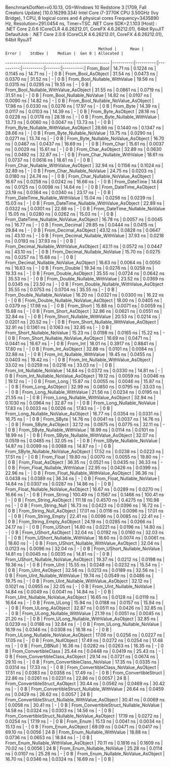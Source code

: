 
BenchmarkDotNet=v0.10.13, OS=Windows 10 Redstone 3 [1709, Fall Creators Update] (10.0.16299.334)
Intel Core i7-3770K CPU 3.50GHz (Ivy Bridge), 1 CPU, 8 logical cores and 4 physical cores
Frequency=3435890 Hz, Resolution=291.0454 ns, Timer=TSC
.NET Core SDK=2.1.103
  [Host]     : .NET Core 2.0.6 (CoreCLR 4.6.26212.01, CoreFX 4.6.26212.01), 64bit RyuJIT
  DefaultJob : .NET Core 2.0.6 (CoreCLR 4.6.26212.01, CoreFX 4.6.26212.01), 64bit RyuJIT


                                             Method |      Mean |     Error |    StdDev |    Median |  Gen 0 | Allocated |
--------------------------------------------------- |----------:|----------:|----------:|----------:|-------:|----------:|
                                          From_Bool |  14.71 ns | 0.1224 ns | 0.1145 ns |  14.71 ns |      - |       0 B |
                                 From_Bool_AsObject |  31.54 ns | 0.0473 ns | 0.0370 ns |  31.52 ns |      - |       0 B |
                       From_Bool_Nullable_WithValue |  19.56 ns | 0.0315 ns | 0.0295 ns |  19.55 ns |      - |       0 B |
              From_Bool_Nullable_WithValue_AsObject |  31.55 ns | 0.0861 ns | 0.0719 ns |  31.51 ns |      - |       0 B |
                         From_Bool_Nullable_NoValue |  14.82 ns | 0.0107 ns | 0.0090 ns |  14.82 ns |      - |       0 B |
                From_Bool_Nullable_NoValue_AsObject |  17.98 ns | 0.0330 ns | 0.0276 ns |  17.97 ns |      - |       0 B |
                                          From_Byte |  14.39 ns | 0.0117 ns | 0.0103 ns |  14.39 ns |      - |       0 B |
                                 From_Byte_AsObject |  28.18 ns | 0.0228 ns | 0.0178 ns |  28.18 ns |      - |       0 B |
                       From_Byte_Nullable_WithValue |  13.73 ns | 0.0060 ns | 0.0047 ns |  13.73 ns |      - |       0 B |
              From_Byte_Nullable_WithValue_AsObject |  28.66 ns | 0.1440 ns | 0.1347 ns |  28.66 ns |      - |       0 B |
                         From_Byte_Nullable_NoValue |  13.75 ns | 0.0290 ns | 0.0271 ns |  13.74 ns |      - |       0 B |
                From_Byte_Nullable_NoValue_AsObject |  16.70 ns | 0.0467 ns | 0.0437 ns |  16.69 ns |      - |       0 B |
                                          From_Char |  15.61 ns | 0.0037 ns | 0.0029 ns |  15.61 ns |      - |       0 B |
                                 From_Char_AsObject |  32.89 ns | 0.0630 ns | 0.0492 ns |  32.87 ns |      - |       0 B |
                       From_Char_Nullable_WithValue |  18.61 ns | 0.0737 ns | 0.0616 ns |  18.61 ns |      - |       0 B |
              From_Char_Nullable_WithValue_AsObject |  32.94 ns | 0.1156 ns | 0.1024 ns |  32.89 ns |      - |       0 B |
                         From_Char_Nullable_NoValue |  24.75 ns | 0.0203 ns | 0.0180 ns |  24.74 ns |      - |       0 B |
                From_Char_Nullable_NoValue_AsObject |  16.67 ns | 0.0258 ns | 0.0242 ns |  16.66 ns |      - |       0 B |
                                      From_DateTime |  14.64 ns | 0.0125 ns | 0.0098 ns |  14.64 ns |      - |       0 B |
                             From_DateTime_AsObject |  23.19 ns | 0.0364 ns | 0.0340 ns |  23.17 ns |      - |       0 B |
                   From_DateTime_Nullable_WithValue |  15.04 ns | 0.0256 ns | 0.0239 ns |  15.03 ns |      - |       0 B |
          From_DateTime_Nullable_WithValue_AsObject |  22.89 ns | 0.0322 ns | 0.0301 ns |  22.88 ns |      - |       0 B |
                     From_DateTime_Nullable_NoValue |  15.05 ns | 0.0280 ns | 0.0262 ns |  15.03 ns |      - |       0 B |
            From_DateTime_Nullable_NoValue_AsObject |  16.78 ns | 0.0057 ns | 0.0045 ns |  16.77 ns |      - |       0 B |
                                       From_Decimal |  29.85 ns | 0.0444 ns | 0.0415 ns |  29.84 ns |      - |       0 B |
                              From_Decimal_AsObject |  43.12 ns | 0.0828 ns | 0.0647 ns |  43.10 ns |      - |       0 B |
                    From_Decimal_Nullable_WithValue |  37.93 ns | 0.0218 ns | 0.0193 ns |  37.93 ns |      - |       0 B |
           From_Decimal_Nullable_WithValue_AsObject |  43.11 ns | 0.0572 ns | 0.0447 ns |  43.10 ns |      - |       0 B |
                      From_Decimal_Nullable_NoValue |  15.70 ns | 0.0275 ns | 0.0257 ns |  15.68 ns |      - |       0 B |
             From_Decimal_Nullable_NoValue_AsObject |  16.63 ns | 0.0064 ns | 0.0050 ns |  16.63 ns |      - |       0 B |
                                        From_Double |  19.34 ns | 0.0276 ns | 0.0258 ns |  19.33 ns |      - |       0 B |
                               From_Double_AsObject |  35.55 ns | 0.0724 ns | 0.0642 ns |  35.53 ns |      - |       0 B |
                     From_Double_Nullable_WithValue |  23.52 ns | 0.0369 ns | 0.0345 ns |  23.50 ns |      - |       0 B |
            From_Double_Nullable_WithValue_AsObject |  35.55 ns | 0.0753 ns | 0.0704 ns |  35.55 ns |      - |       0 B |
                       From_Double_Nullable_NoValue |  16.20 ns | 0.0321 ns | 0.0300 ns |  16.22 ns |      - |       0 B |
              From_Double_Nullable_NoValue_AsObject |  18.00 ns | 0.0405 ns | 0.0379 ns |  17.98 ns |      - |       0 B |
                                         From_Short |  15.88 ns | 0.0071 ns | 0.0059 ns |  15.88 ns |      - |       0 B |
                                From_Short_AsObject |  32.86 ns | 0.0621 ns | 0.0551 ns |  32.84 ns |      - |       0 B |
                      From_Short_Nullable_WithValue |  20.53 ns | 0.0214 ns | 0.0201 ns |  20.52 ns |      - |       0 B |
             From_Short_Nullable_WithValue_AsObject |  32.91 ns | 0.1361 ns | 0.1063 ns |  32.85 ns |      - |       0 B |
                        From_Short_Nullable_NoValue |  15.23 ns | 0.0198 ns | 0.0165 ns |  15.22 ns |      - |       0 B |
               From_Short_Nullable_NoValue_AsObject |  16.69 ns | 0.0471 ns | 0.0441 ns |  16.67 ns |      - |       0 B |
                                           From_Int |  18.01 ns | 0.3917 ns | 0.8841 ns |  17.80 ns |      - |       0 B |
                                  From_Int_AsObject |  32.88 ns | 0.0101 ns | 0.0084 ns |  32.88 ns |      - |       0 B |
                        From_Int_Nullable_WithValue |  19.45 ns | 0.0455 ns | 0.0403 ns |  19.42 ns |      - |       0 B |
               From_Int_Nullable_WithValue_AsObject |  33.02 ns | 0.0259 ns | 0.0216 ns |  33.03 ns |      - |       0 B |
                          From_Int_Nullable_NoValue |  14.84 ns | 0.0372 ns | 0.0330 ns |  14.81 ns |      - |       0 B |
                 From_Int_Nullable_NoValue_AsObject |  19.12 ns | 0.0059 ns | 0.0046 ns |  19.12 ns |      - |       0 B |
                                          From_Long |  15.87 ns | 0.0055 ns | 0.0046 ns |  15.87 ns |      - |       0 B |
                                 From_Long_AsObject |  32.99 ns | 0.0850 ns | 0.0795 ns |  33.03 ns |      - |       0 B |
                       From_Long_Nullable_WithValue |  21.56 ns | 0.0234 ns | 0.0195 ns |  21.55 ns |      - |       0 B |
              From_Long_Nullable_WithValue_AsObject |  32.94 ns | 0.1030 ns | 0.0964 ns |  32.87 ns |      - |       0 B |
                         From_Long_Nullable_NoValue |  17.83 ns | 0.0033 ns | 0.0026 ns |  17.83 ns |      - |       0 B |
                From_Long_Nullable_NoValue_AsObject |  16.77 ns | 0.0354 ns | 0.0331 ns |  16.75 ns |      - |       0 B |
                                         From_SByte |  14.76 ns | 0.0041 ns | 0.0037 ns |  14.76 ns |      - |       0 B |
                                From_SByte_AsObject |  32.12 ns | 0.0875 ns | 0.0775 ns |  32.11 ns |      - |       0 B |
                      From_SByte_Nullable_WithValue |  18.99 ns | 0.0114 ns | 0.0101 ns |  18.99 ns |      - |       0 B |
             From_SByte_Nullable_WithValue_AsObject |  32.07 ns | 0.0519 ns | 0.0485 ns |  32.05 ns |      - |       0 B |
                        From_SByte_Nullable_NoValue |  14.87 ns | 0.0099 ns | 0.0088 ns |  14.87 ns |      - |       0 B |
               From_SByte_Nullable_NoValue_AsObject |  17.52 ns | 0.0238 ns | 0.0223 ns |  17.51 ns |      - |       0 B |
                                         From_Float |  19.80 ns | 0.0070 ns | 0.0055 ns |  19.80 ns |      - |       0 B |
                                From_Float_AsObject |  36.35 ns | 0.0521 ns | 0.0435 ns |  36.33 ns |      - |       0 B |
                      From_Float_Nullable_WithValue |  22.95 ns | 0.0426 ns | 0.0399 ns |  22.96 ns |      - |       0 B |
             From_Float_Nullable_WithValue_AsObject |  36.36 ns | 0.0438 ns | 0.0389 ns |  36.34 ns |      - |       0 B |
                        From_Float_Nullable_NoValue |  14.84 ns | 0.0307 ns | 0.0287 ns |  14.86 ns |      - |       0 B |
               From_Float_Nullable_NoValue_AsObject |  16.67 ns | 0.0289 ns | 0.0270 ns |  16.66 ns |      - |       0 B |
                                        From_String | 100.49 ns | 0.1567 ns | 0.1466 ns | 100.41 ns |      - |       0 B |
                               From_String_AsObject | 111.18 ns | 0.4570 ns | 0.4275 ns | 110.98 ns |      - |       0 B |
                                   From_String_Null |  16.73 ns | 0.0423 ns | 0.0396 ns |  16.72 ns |      - |       0 B |
                          From_String_Null_AsObject |  17.01 ns | 0.0116 ns | 0.0096 ns |  17.01 ns |      - |       0 B |
                                  From_String_Empty |  22.41 ns | 0.0096 ns | 0.0085 ns |  22.41 ns |      - |       0 B |
                         From_String_Empty_AsObject |  24.19 ns | 0.0285 ns | 0.0266 ns |  24.17 ns |      - |       0 B |
                                        From_UShort |  14.80 ns | 0.0221 ns | 0.0196 ns |  14.80 ns |      - |       0 B |
                               From_UShort_AsObject |  32.04 ns | 0.0192 ns | 0.0160 ns |  32.03 ns |      - |       0 B |
                     From_UShort_Nullable_WithValue |  18.60 ns | 0.0074 ns | 0.0061 ns |  18.60 ns |      - |       0 B |
            From_UShort_Nullable_WithValue_AsObject |  32.04 ns | 0.0123 ns | 0.0096 ns |  32.04 ns |      - |       0 B |
                       From_UShort_Nullable_NoValue |  14.81 ns | 0.0045 ns | 0.0035 ns |  14.81 ns |      - |       0 B |
              From_UShort_Nullable_NoValue_AsObject |  19.37 ns | 0.0212 ns | 0.0198 ns |  19.36 ns |      - |       0 B |
                                          From_UInt |  15.55 ns | 0.0248 ns | 0.0232 ns |  15.54 ns |      - |       0 B |
                                 From_UInt_AsObject |  32.56 ns | 0.0213 ns | 0.0189 ns |  32.56 ns |      - |       0 B |
                       From_UInt_Nullable_WithValue |  19.74 ns | 0.0549 ns | 0.0486 ns |  19.75 ns |      - |       0 B |
              From_UInt_Nullable_WithValue_AsObject |  32.12 ns | 0.1021 ns | 0.0955 ns |  32.05 ns |      - |       0 B |
                         From_UInt_Nullable_NoValue |  14.84 ns | 0.0049 ns | 0.0041 ns |  14.84 ns |      - |       0 B |
                From_UInt_Nullable_NoValue_AsObject |  16.65 ns | 0.0128 ns | 0.0119 ns |  16.64 ns |      - |       0 B |
                                         From_ULong |  15.94 ns | 0.0188 ns | 0.0157 ns |  15.94 ns |      - |       0 B |
                                From_ULong_AsObject |  32.87 ns | 0.0511 ns | 0.0426 ns |  32.85 ns |      - |       0 B |
                      From_ULong_Nullable_WithValue |  21.19 ns | 0.0051 ns | 0.0045 ns |  21.20 ns |      - |       0 B |
             From_ULong_Nullable_WithValue_AsObject |  32.85 ns | 0.0239 ns | 0.0186 ns |  32.84 ns |      - |       0 B |
                        From_ULong_Nullable_NoValue |  16.19 ns | 0.0348 ns | 0.0308 ns |  16.18 ns |      - |       0 B |
               From_ULong_Nullable_NoValue_AsObject |  17.06 ns | 0.0256 ns | 0.0227 ns |  17.05 ns |      - |       0 B |
                                    From_NullObject |  17.49 ns | 0.0272 ns | 0.0254 ns |  17.48 ns |      - |       0 B |
                                        From_DBNull |  16.36 ns | 0.0282 ns | 0.0263 ns |  16.35 ns |      - |       0 B |
                              From_ConvertibleClass |  25.44 ns | 0.0448 ns | 0.0419 ns |  25.43 ns |      - |       0 B |
                     From_ConvertibleClass_AsObject |  29.14 ns | 0.0721 ns | 0.0674 ns |  29.10 ns |      - |       0 B |
                      From_ConvertibleClass_NoValue |  17.35 ns | 0.0335 ns | 0.0314 ns |  17.33 ns |      - |       0 B |
             From_ConvertibleClass_NoValue_AsObject |  17.51 ns | 0.0383 ns | 0.0358 ns |  17.49 ns |      - |       0 B |
                             From_ConvertibleStruct |  22.86 ns | 0.0261 ns | 0.0231 ns |  22.86 ns | 0.0057 |      24 B |
                    From_ConvertibleStruct_AsObject |  30.44 ns | 0.0562 ns | 0.0469 ns |  30.42 ns |      - |       0 B |
          From_ConvertibleStruct_Nullable_WithValue |  26.64 ns | 0.0459 ns | 0.0429 ns |  26.62 ns | 0.0057 |      24 B |
 From_ConvertibleStruct_Nullable_WithValue_AsObject |  30.41 ns | 0.0069 ns | 0.0058 ns |  30.41 ns |      - |       0 B |
            From_ConvertibleStruct_Nullable_NoValue |  14.58 ns | 0.0324 ns | 0.0303 ns |  14.56 ns |      - |       0 B |
   From_ConvertibleStruct_Nullable_NoValue_AsObject |  17.19 ns | 0.0272 ns | 0.0254 ns |  17.19 ns |      - |       0 B |
                                          From_Enum |  15.13 ns | 0.0041 ns | 0.0034 ns |  15.13 ns |      - |       0 B |
                                 From_Enum_AsObject |  69.09 ns | 0.0471 ns | 0.0417 ns |  69.10 ns | 0.0056 |      24 B |
                       From_Enum_Nullable_WithValue |  18.88 ns | 0.0736 ns | 0.0653 ns |  18.84 ns |      - |       0 B |
              From_Enum_Nullable_WithValue_AsObject |  70.11 ns | 0.1816 ns | 0.1609 ns |  70.02 ns | 0.0056 |      24 B |
                         From_Enum_Nullable_NoValue |  25.28 ns | 0.0114 ns | 0.0107 ns |  25.28 ns |      - |       0 B |
                From_Enum_Nullable_NoValue_AsObject |  16.70 ns | 0.0346 ns | 0.0324 ns |  16.69 ns |      - |       0 B |
